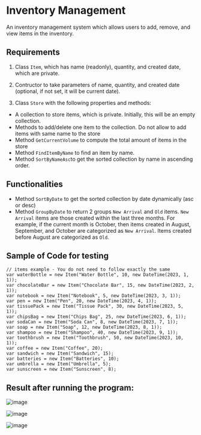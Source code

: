 # Inventory Management

An inventory management system which allows users to add, remove, and view items in the inventory.

## Requirements

1. Class `Item`, which has name (readonly), quantity, and created date, which are private. 
2. Contructor to take parameters of name, quantity, and created date (optional, if not set, it will be current date).

3. Class `Store` with the following properties and methods:
  - A collection to store items, which is private. Initially, this will be an empty collection.
  - Methods to add/delete one item to the collection. Do not allow to add items with same name to the store
  - Method `GetCurrentVolume` to compute the total amount of items in the store
  - Method `FindItemByName` to find an item by name.
  - Method `SortByNameAsc`to get the sorted collection by name in ascending order.

## Functionalities

- Method `SortByDate` to get the sorted collection by date dynamically (asc or desc)
- Method `GroupByDate` to return 2 groups `New Arrival` and `Old` items. `New Arrival` items are those created within the last three months. For example, if the current month is October, then items created in August, September, and October are categorized as `New Arrival`. Items created before August are categorized as `Old`.

## Sample of Code for testing
```
// items example - You do not need to follow exactly the same
var waterBottle = new Item("Water Bottle", 10, new DateTime(2023, 1, 1));
var chocolateBar = new Item("Chocolate Bar", 15, new DateTime(2023, 2, 1));
var notebook = new Item("Notebook", 5, new DateTime(2023, 3, 1));
var pen = new Item("Pen", 20, new DateTime(2023, 4, 1));
var tissuePack = new Item("Tissue Pack", 30, new DateTime(2023, 5, 1));
var chipsBag = new Item("Chips Bag", 25, new DateTime(2023, 6, 1));
var sodaCan = new Item("Soda Can", 8, new DateTime(2023, 7, 1));
var soap = new Item("Soap", 12, new DateTime(2023, 8, 1));
var shampoo = new Item("Shampoo", 40, new DateTime(2023, 9, 1));
var toothbrush = new Item("Toothbrush", 50, new DateTime(2023, 10, 1));
var coffee = new Item("Coffee", 20);
var sandwich = new Item("Sandwich", 15);
var batteries = new Item("Batteries", 10);
var umbrella = new Item("Umbrella", 5);
var sunscreen = new Item("Sunscreen", 8);
```

## Result after running the program: 
![image](https://github.com/ReemOthm/sda-inventory_management/assets/86829326/b9f3746a-cbe6-42b9-a3bc-8af3f7697e7a)

![image](https://github.com/ReemOthm/sda-inventory_management/assets/86829326/255a7add-5802-446c-93b7-1de35db354b2)


![image](https://github.com/ReemOthm/sda-inventory_management/assets/86829326/0c2d0006-c1f9-4bb0-8b92-1d320b9cd4fd)
